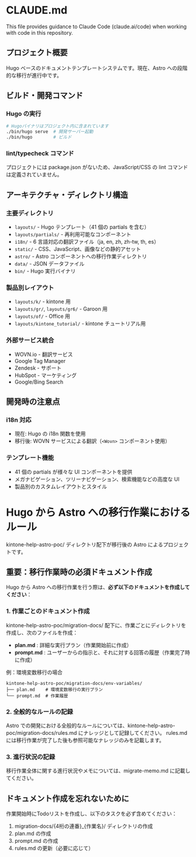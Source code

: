 # CLAUDE.md

This file provides guidance to Claude Code (claude.ai/code) when working with code in this repository.

## プロジェクト概要

Hugo ベースのドキュメントテンプレートシステムです。現在、Astro への段階的な移行が進行中です。

## ビルド・開発コマンド

### Hugo の実行

```bash
# Hugoバイナリはプロジェクト内に含まれています
./bin/hugo serve  # 開発サーバー起動
./bin/hugo        # ビルド
```

### lint/typecheck コマンド

プロジェクトには package.json がないため、JavaScript/CSS の lint コマンドは定義されていません。

## アーキテクチャ・ディレクトリ構造

### 主要ディレクトリ

- `layouts/` - Hugo テンプレート（41 個の partials を含む）
- `layouts/partials/` - 再利用可能なコンポーネント
- `i18n/` - 6 言語対応の翻訳ファイル（ja, en, zh, zh-tw, th, es）
- `static/` - CSS、JavaScript、画像などの静的アセット
- `astro/` - Astro コンポーネントへの移行作業ディレクトリ
- `data/` - JSON データファイル
- `bin/` - Hugo 実行バイナリ

### 製品別レイアウト

- `layouts/k/` - kintone 用
- `layouts/gr/`, `layouts/gr6/` - Garoon 用
- `layouts/of/` - Office 用
- `layouts/kintone_tutorial/` - kintone チュートリアル用

### 外部サービス統合

- WOVN.io - 翻訳サービス
- Google Tag Manager
- Zendesk - サポート
- HubSpot - マーケティング
- Google/Bing Search

## 開発時の注意点

### i18n 対応

- 現在: Hugo の i18n 関数を使用
- 移行後: WOVN サービスによる翻訳（`<Wovn>` コンポーネント使用）

### テンプレート機能

- 41 個の partials が様々な UI コンポーネントを提供
- メガナビゲーション、ツリーナビゲーション、検索機能などの高度な UI
- 製品別のカスタムレイアウトとスタイル

# Hugo から Astro への移行作業におけるルール

kintone-help-astro-poc/ ディレクトリ配下が移行後の Astro によるプロジェクトです。

## 重要：移行作業時の必須ドキュメント作成

Hugo から Astro への移行作業を行う際は、**必ず以下のドキュメントを作成してください**：

### 1. 作業ごとのドキュメント作成
kintone-help-astro-poc/migration-docs/ 配下に、作業ごとにディレクトリを作成し、次のファイルを作成：

- **plan.md** : 詳細な実行プラン（作業開始前に作成）
- **prompt.md** : ユーザーからの指示と、それに対する回答の履歴（作業完了時に作成）

例：環境変数移行の場合
```
kintone-help-astro-poc/migration-docs/env-variables/
├── plan.md    # 環境変数移行の実行プラン
└── prompt.md  # 作業履歴
```

### 2. 全般的なルールの記録
Astro での開発における全般的なルールについては、kintone-help-astro-poc/migration-docs/rules.md にナレッジとして記録してください。
rules.md には移行作業が完了した後も参照可能なナレッジのみを記載します。

### 3. 進行状況の記録
移行作業全体に関する進行状況やメモについては、migrate-memo.md に記載してください。

## ドキュメント作成を忘れないために

作業開始時にTodoリストを作成し、以下のタスクを必ず含めてください：
1. migration-docs/{4桁の連番}_{作業名}/ ディレクトリの作成
2. plan.md の作成
3. prompt.md の作成
4. rules.md の更新（必要に応じて）
